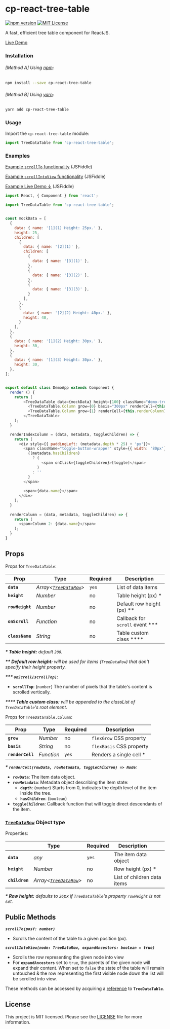 # cp-react-tree-table
[![npm version](https://badge.fury.io/js/cp-react-tree-table.svg)](https://badge.fury.io/js/cp-react-tree-table)
[![MIT License](https://img.shields.io/badge/license-MIT-blue.svg?style=flat)](https://github.com/constantin-p/cp-react-tree-table/raw/master/LICENSE)

A fast, efficient tree table component for ReactJS.

[Live Demo](https://constantin-p.github.io/cp-react-tree-table)


### Installation

###### [Method A] Using [npm](https://www.npmjs.com):

```sh
npm install --save cp-react-tree-table
```

###### [Method B] Using [yarn](https://yarnpkg.com):

```sh
yarn add cp-react-tree-table
```


### Usage

Import the `cp-react-tree-table` module:

```javascript
import TreeDataTable from 'cp-react-tree-table';
```


### Examples

[Example `scrollTo` functionality](http://jsfiddle.net/constantin_p/6fhxgvL9/) (JSFiddle)

[Example `scrollIntoView` functionality](https://jsfiddle.net/constantin_p/fvuswrbm/) (JSFiddle)

[Example Live Demo ↓](https://jsfiddle.net/constantin_p/wzjgspe9/) (JSFiddle)

```javascript
import React, { Component } from 'react';

import TreeDataTable from 'cp-react-tree-table';


const mockData = [
  {
    data: { name: '[1](1) Height: 25px.' },
    height: 25,
    children: [
      {
        data: { name: '[2](1)' },
        children: [
          {
            data: { name: '[3](1)' },
          },
          {
            data: { name: '[3](2)' },
          },
          {
            data: { name: '[3](3)' },
          }
        ],
      },
      {
        data: { name: '[2](2) Height: 40px.' },
        height: 40,
      }
    ],
  },
  {
    data: { name: '[1](2) Height: 30px.' },
    height: 30,
  },
  {
    data: { name: '[1](3) Height: 30px.' },
    height: 30,
  },
];


export default class DemoApp extends Component {
  render () {
    return (
        <TreeDataTable data={mockData} height={100} className="demo-tree-table">
          <TreeDataTable.Column grow={0} basis="300px" renderCell={this.renderIndexColumn} />
          <TreeDataTable.Column grow={1} renderCell={this.renderColumn} />
        </TreeDataTable>
    );
  }

  renderIndexColumn = (data, metadata, toggleChildren) => {
    return (
      <div style={{ paddingLeft: (metadata.depth * 25) + 'px'}}>
        <span className="toggle-button-wrapper" style={{ width: '80px'}}>
          {(metadata.hasChildren)
            ? (
                <span onClick={toggleChildren}>[toggle]</span>
              )
            : ''
          }
        </span>
        
        <span>{data.name}</span>
      </div>
    );
  }
  
  renderColumn = (data, metadata, toggleChildren) => {
    return (
      <span>Column 2: {data.name}</span>
    );
  }
}
```


## Props
Props for `TreeDataTable`:

| Prop                | Type       | Required | Description              |
|---------------------|------------|----------|------------------------  | 
| **`data`**          | _Array<[`TreeDataRow`](https://github.com/constantin-p/cp-react-tree-table#treedatarow-object-type)>_    | `yes`    | List of data items       | 
| **`height`**        | _Number_   | no       | Table height (px) \*               |
| **`rowHeight`**     | _Number_   | no       | Default row height (px) \*\*       |
| **`onScroll`**      | _Function_ | no       | Callback for `scroll` event \*\*\* |
| **`className`**     | _String_   | no       | Table custom class \*\*\*\*        |


_**\* Table height:** default `200`._

_**\*\* Default row height:** will be used for items (`TreeDataRow`) that don't specify their height property._

_**\*\*\* `onScroll(scrollTop)`**:_

  * **`scrollTop`**: (`number`) The number of pixels that the table's content is scrolled vertically.

_**\*\*\*\* Table custom class:** will be appended to the classList of `TreeDataTable`'s root element._


Props for `TreeDataTable.Column`:

| Prop              | Type       | Required | Description              |
|-------------------|------------|----------|------------------------  | 
| **`grow`**        | _Number_   | no       | `flexGrow` CSS property  | 
| **`basis`**       | _String_   | no       | `flexBasis` CSS property |
| **`renderCell`**  | _Function_ | `yes`    | Renders a single cell \* |


_**\* `renderCell(rowData, rowMetadata, toggleChildren) => Node`**:_

  * **`rowData`**: The item data object.
  * **`rowMetadata`**: Metadata object describing the item state:
    * **`depth`**: (`number`) Starts from 0, indicates the depth level of the item inside the tree.
    * **`hasChildren`**: (`boolean`)
  * **`toggleChildren`**: Callback function that will toggle direct descendants of the item.



### [`TreeDataRow`](https://github.com/constantin-p/cp-react-tree-table/blob/c41f609cd806d2b2b15acf45ab120148691d0519/src/model/row.js#L5) Object type
Properties:

|                   | Type       | Required | Description              |
|-------------------|------------|----------|------------------------  | 
| **`data`**        | _any_      | `yes`    | The item data object     | 
| **`height`**      | _Number_   | no       | Row height (px) \*       |
| **`children`**    | _Array<[`TreeDataRow`](https://github.com/constantin-p/cp-react-tree-table#treedatarow-object-type)>_   | no       | List of children data items |

_**\* Row height:** defaults to `26`px if `TreeDataTable`'s property `rowHeight` is not set._


## Public Methods

_**`scrollTo(posY: number)`**_
  - Scrolls the content of the table to a given position (px).

_**`scrollIntoView(node: TreeDataRow, expandAncestors: boolean = true)`**_
  - Scrolls the row representing the given node into view
  - For **`expandAncestors`** set to `true`, the parents of the given node will expand their content. When set to `false` the state of the table will remain untouched & the row representing the first visible node down the list will be scrolled into view.

These methods can be accessed by acquiring a [reference](https://reactjs.org/docs/refs-and-the-dom.html) to **`TreeDataTable`**.


## License

This project is MIT licensed.
Please see the [LICENSE](LICENSE) file for more information.
